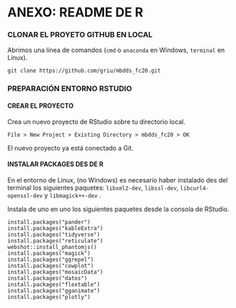 
# ANEXO: README DE R

### CLONAR EL PROYETO GITHUB EN LOCAL

Abrimos una línea de comandos (`cmd` o `anaconda` en Windows, `terminal` en Linux).

```
git clone https://github.com/griu/mbdds_fc20.git
```

### PREPARACIÓN ENTORNO RSTUDIO

#### CREAR EL PROYECTO

Crea un nuevo proyecto de RStudio sobre tu directorio local. 

`File > New Project > Existing Directory > mbdds_fc20 > OK`

El nuevo proyecto ya está conectado a Git.

#### INSTALAR PACKAGES DES DE R

En el entorno de Linux, (no Windows) es necesario haber instalado des del terminal los siguientes paquetes: `libxml2-dev`, `libssl-dev`, `libcurl4-openssl-dev` y `libmagick++-dev` .

Instala de uno en uno los siguientes paquetes desde la consola de RStudio.

```
install.packages("pander")
install.packages("kableExtra")
install.packages("tidyverse")
install.packages("reticulate")
webshot::install_phantomjs()
install.packages("magick")
install.packages("ggrepel")
install.packages("cowplot")
install.packages("mosaicData")
install.packages("datos")
install.packages("flextable")
install.packages("gganimate")
install.packages("plotly")
```
